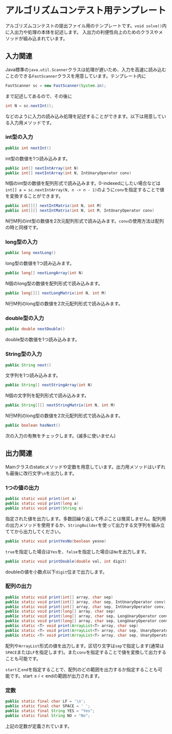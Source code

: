 # アルゴリズムコンテスト用テンプレート

アルゴリズムコンテストの提出ファイル用のテンプレートです。`void solve()`内に入出力や処理の本体を記述します。
入出力の利便性向上のためのクラスやメソッドが組み込まれています。

## 入力関連
Java標準の`java.util.Scanner`クラスは処理が遅いため、入力を高速に読み込むことのできる`FastScanner`クラスを用意しています。テンプレート内に
```java
FastScanner sc = new FastScanner(System.in);
```
まで記述してあるので、その後に
```java
int N = sc.nextInt();
```
などのように入力の読み込み処理を記述することができます。以下は用意している入力用メソッドです。

### int型の入力
```java
public int nextInt()
```
int型の数値を1つ読み込みます。

```java
public int[] nextIntArray(int N)
public int[] nextIntArray(int N, IntUnaryOperator conv)
```
N個のint型の数値を配列形式で読み込みます。0-indexedにしたい場合などは`int[] a = sc.nextIntArray(N, n -> n - 1)`のように`conv`を指定することで値を変換することができます。

```java
public int[][] nextIntMatrix(int N, int M)
public int[][] nextIntMatrix(int N, int M, IntUnaryOperator conv)
```
N行M列のint型の数値を2次元配列形式で読み込みます。`conv`の使用方法は配列の時と同様です。

### long型の入力
```java
public long nextLong()
```
long型の数値を1つ読み込みます。

```java
public long[] nextLongArray(int N)
```
N個のlong型の数値を配列形式で読み込みます。

```java
public long[][] nextLongMatrix(int N, int M)
```
N行M列のlong型の数値を2次元配列形式で読み込みます。

### double型の入力
```java
public double nextDouble()
```
double型の数値を1つ読み込みます。

### String型の入力
```java
public String next()
```
文字列を1つ読み込みます。

```java
public String[] nextStringArray(int N) 
```
N個の文字列を配列形式で読み込みます。

```java
public String[][] nextStringMatrix(int N, int M)
```
N行M列のlong型の数値を2次元配列形式で読み込みます。

```java
public boolean hasNext()
```
次の入力の有無をチェックします。(滅多に使いません)

## 出力関連
Mainクラスのstaticメソッドや定数を用意しています。出力用メソッドはいずれも最後に改行文字`\n`を出力します。

### 1つの値の出力
```java
public static void print(int a)
public static void print(long a)
public static void print(String s)
```
指定された値を出力します。多数回繰り返して呼ぶことは推奨しません。配列用の出力メソッドを使用するか、`StringBuilder`を使って出力する文字列を組み立ててから出力してください。

```java
public static void printYesNo(boolean yesno)
```
`true`を指定した場合は`Yes`を、`false`を指定した場合は`No`を出力します。

```java
public static void printDouble(double val, int digit)
```
doubleの値を小数点以下`digit`位まで出力します。

### 配列の出力
```java
public static void print(int[] array, char sep)
public static void print(int[] array, char sep, IntUnaryOperator conv)
public static void print(int[] array, char sep, IntUnaryOperator conv, int start, int end)
public static void print(long[] array, char sep)
public static void print(long[] array, char sep, LongUnaryOperator conv)
public static void print(long[] array, char sep, LongUnaryOperator conv, int start, int end)
public static <T> void print(ArrayList<T> array, char sep)
public static <T> void print(ArrayList<T> array, char sep, UnaryOperator<T> conv)
public static <T> void print(ArrayList<T> array, char sep, UnaryOperator<T> conv, int start, int end)
```
配列や`ArrayList`形式の値を出力します。区切り文字は`sep`で指定します(通常は`SPACE`または`LF`を指定します)。また`conv`を指定することで値を変換して出力することも可能です。

`start`と`end`を指定することで、配列のどの範囲を出力するか指定することも可能です。$\mathsf{start} \le i \lt \mathsf{end}$の範囲が出力されます。

### 定数
```java
public static final char LF = '\n';
public static final char SPACE = ' ';
public static final String YES = "Yes";
public static final String NO = "No";
```
上記の定数が定義されています。
